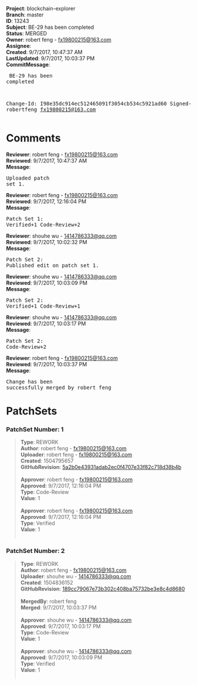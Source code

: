 <strong>Project</strong>: blockchain-explorer<br><strong>Branch</strong>: master<br><strong>ID</strong>: 13243<br><strong>Subject</strong>:  BE-29  has been completed<br><strong>Status</strong>: MERGED<br><strong>Owner</strong>: robert feng - fx19800215@163.com<br><strong>Assignee</strong>:<br><strong>Created</strong>: 9/7/2017, 10:47:37 AM<br><strong>LastUpdated</strong>: 9/7/2017, 10:03:37 PM<br><strong>CommitMessage</strong>:<br><pre> BE-29  has been completed

Change-Id: I98e35dc914ec512465091f3054cb534c5921ad60
Signed-off-by: robertfeng <fx19800215@163.com>
</pre><h1>Comments</h1><strong>Reviewer</strong>: robert feng - fx19800215@163.com<br><strong>Reviewed</strong>: 9/7/2017, 10:47:37 AM<br><strong>Message</strong>: <pre>Uploaded patch set 1.</pre><strong>Reviewer</strong>: robert feng - fx19800215@163.com<br><strong>Reviewed</strong>: 9/7/2017, 12:16:04 PM<br><strong>Message</strong>: <pre>Patch Set 1: Verified+1 Code-Review+2</pre><strong>Reviewer</strong>: shouhe wu - 1414786333@qq.com<br><strong>Reviewed</strong>: 9/7/2017, 10:02:32 PM<br><strong>Message</strong>: <pre>Patch Set 2: Published edit on patch set 1.</pre><strong>Reviewer</strong>: shouhe wu - 1414786333@qq.com<br><strong>Reviewed</strong>: 9/7/2017, 10:03:09 PM<br><strong>Message</strong>: <pre>Patch Set 2: Verified+1 Code-Review+1</pre><strong>Reviewer</strong>: shouhe wu - 1414786333@qq.com<br><strong>Reviewed</strong>: 9/7/2017, 10:03:17 PM<br><strong>Message</strong>: <pre>Patch Set 2: Code-Review+2</pre><strong>Reviewer</strong>: robert feng - fx19800215@163.com<br><strong>Reviewed</strong>: 9/7/2017, 10:03:37 PM<br><strong>Message</strong>: <pre>Change has been successfully merged by robert feng</pre><h1>PatchSets</h1><h3>PatchSet Number: 1</h3><blockquote><strong>Type</strong>: REWORK<br><strong>Author</strong>: robert feng - fx19800215@163.com<br><strong>Uploader</strong>: robert feng - fx19800215@163.com<br><strong>Created</strong>: 1504795657<br><strong>GitHubRevision</strong>: [5a2b0e43931adab2ec0f4707e33f82c718d38b4b](https://github.com/hyperledger/blockchain-explorer/commit/5a2b0e43931adab2ec0f4707e33f82c718d38b4b)<br><br><strong>Approver</strong>: robert feng - fx19800215@163.com<br><strong>Approved</strong>: 9/7/2017, 12:16:04 PM<br><strong>Type</strong>: Code-Review<br><strong>Value</strong>: 1<br><br><strong>Approver</strong>: robert feng - fx19800215@163.com<br><strong>Approved</strong>: 9/7/2017, 12:16:04 PM<br><strong>Type</strong>: Verified<br><strong>Value</strong>: 1<br><br></blockquote><h3>PatchSet Number: 2</h3><blockquote><strong>Type</strong>: REWORK<br><strong>Author</strong>: robert feng - fx19800215@163.com<br><strong>Uploader</strong>: shouhe wu - 1414786333@qq.com<br><strong>Created</strong>: 1504836152<br><strong>GitHubRevision</strong>: [189cc79067e73b302c408ba75732be3e8c4d8680](https://github.com/hyperledger/blockchain-explorer/commit/189cc79067e73b302c408ba75732be3e8c4d8680)<br><br><strong>MergedBy</strong>: robert feng<br><strong>Merged</strong>: 9/7/2017, 10:03:37 PM<br><br><strong>Approver</strong>: shouhe wu - 1414786333@qq.com<br><strong>Approved</strong>: 9/7/2017, 10:03:17 PM<br><strong>Type</strong>: Code-Review<br><strong>Value</strong>: 1<br><br><strong>Approver</strong>: shouhe wu - 1414786333@qq.com<br><strong>Approved</strong>: 9/7/2017, 10:03:09 PM<br><strong>Type</strong>: Verified<br><strong>Value</strong>: 1<br><br></blockquote>